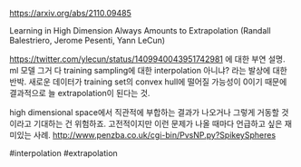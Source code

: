 https://arxiv.org/abs/2110.09485

Learning in High Dimension Always Amounts to Extrapolation (Randall Balestriero, Jerome Pesenti, Yann LeCun)

https://twitter.com/ylecun/status/1409940043951742981 에 대한 부연 설명. ml 모델 그거 다 training sampling에 대한 interpolation 아니냐? 라는 발상에 대한 반박. 새로운 데이터가 training set의 convex hull에 떨어질 가능성이 0이기 때문에 결과적으로 늘 extrapolation이 된다는 것.

high dimensional space에서 직관적에 부합하는 결과가 나오거나 그렇게 거동할 것이라고 기대하는 건 위험하죠. 고전적이지만 이런 문제가 나올 때마다 언급하고 싶은 재미있는 사례. http://www.penzba.co.uk/cgi-bin/PvsNP.py?SpikeySpheres

#interpolation #extrapolation